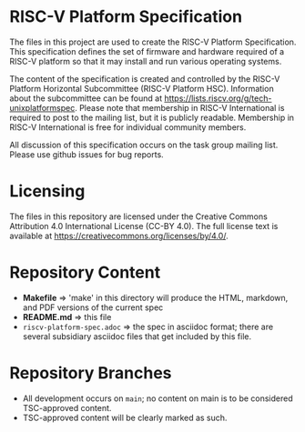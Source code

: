 # RISC-V Platform Specification

The files in this project are used to create the RISC-V 
Platform Specification.  This specification defines the set of firmware
and hardware required of a RISC-V platform so that it may install
and run various operating systems.

The content of the specification is created and controlled by the RISC-V
Platform Horizontal Subcommittee (RISC-V Platform HSC).  Information
about the subcommittee can be found at
https://lists.riscv.org/g/tech-unixplatformspec.
Please note that membership in RISC-V International is required to post
to the mailing list, but it is publicly readable.  Membership in RISC-V
International is free for individual community members.

All discussion of this specification occurs on the task group mailing
list.  Please use github issues for bug reports.

# Licensing

The files in this repository are licensed under the Creative Commons
Attribution 4.0 International License (CC-BY 4.0).  The full license
text is available at https://creativecommons.org/licenses/by/4.0/.

# Repository Content
* **Makefile** => 'make' in this directory will produce the HTML, markdown,
and PDF versions of the current spec
* **README.md** => this file
* ```riscv-platform-spec.adoc``` => the spec in asciidoc format; there are
several subsidiary asciidoc files that get included by this file.

# Repository Branches
* All development occurs on ```main```; no content on main is to be
considered TSC-approved content.
* TSC-approved content will be clearly marked as such.

